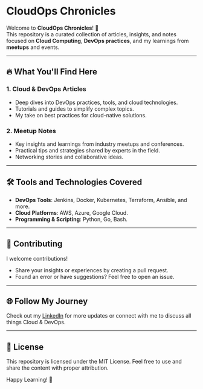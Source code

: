 # CloudOps Chronicles  
Welcome to **CloudOps Chronicles**! 🚀  
This repository is a curated collection of articles, insights, and notes focused on **Cloud Computing**, **DevOps practices**, and my learnings from **meetups** and events.  

---

## 🔥 What You'll Find Here  
### 1. **Cloud & DevOps Articles**  
   - Deep dives into DevOps practices, tools, and cloud technologies.  
   - Tutorials and guides to simplify complex topics.  
   - My take on best practices for cloud-native solutions.  

### 2. **Meetup Notes**  
   - Key insights and learnings from industry meetups and conferences.  
   - Practical tips and strategies shared by experts in the field.  
   - Networking stories and collaborative ideas.  

---

## 🛠️ Tools and Technologies Covered  
- **DevOps Tools**: Jenkins, Docker, Kubernetes, Terraform, Ansible, and more.  
- **Cloud Platforms**: AWS, Azure, Google Cloud.  
- **Programming & Scripting**: Python, Go, Bash.  

---

## 🤝 Contributing  
I welcome contributions!  
- Share your insights or experiences by creating a pull request.  
- Found an error or have suggestions? Feel free to open an issue.  

---

## 🌐 Follow My Journey  
Check out my [LinkedIn](https://www.linkedin.com/in/sahil-cloudgeek/) for more updates or connect with me to discuss all things Cloud & DevOps.

---

## 📜 License  
This repository is licensed under the MIT License. Feel free to use and share the content with proper attribution.

Happy Learning! 🌟  
